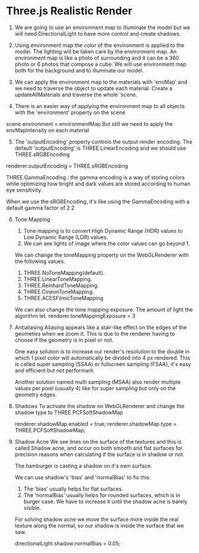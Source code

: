 # Three.js Realistic Render

1. We are going to use an environment map to illuminate the model but we will need DirectionalLight to have more control and create shadows.

2. Using environment map the color of the environment is applied to the model.
   The lighting will be taken care by the environment map.
   An environment map is like a photo of surrounding and it can be a 360 photo or 6 photos that compose a cube.
   We will use environment map both for the background and to illuminate our model.

3. We can apply the environment map to the materials with 'envMap' and we need to traverse the object to update each material. Create a updateAllMaterials and traverse the whole 'scene.

4. There is an easier way of applying the environment map to all objects with the 'environment' property on the scene

scene.environment = environmentMap
But still we need to apply the envMapIntensity on each material

5. The 'outputEncoding' property controls the output render encoding.
   The default 'outputEncoding' is THREE.LinearEncoding and we should use THREE.sRGBEncoding

renderer.outputEncoding = THREE.sRGBEncoding

THREE.GammaEncoding : the gamma encoding is a way of storing colors while optimizing how bright and dark values are stored according to human eye sensitivity.

When we use the sRGBEncoding, it's like using the GammaEncoding with a default gamma factor of 2.2

6. Tone Mapping

   1. Tone mapping is to convert High Dynamic Range (HDR) values to Low Dynamic Range (LDR) values.
   2. We can see lights of image where the color values can go beyond 1.

   We can change the toneMapping property on the WebGLRenderer with the following values.

   1. THREE.NoToneMapping(default).
   2. THREE.LinearToneMapping.
   3. THREE.ReinhardToneMapping.
   4. THREE.CineonToneMapping.
   5. THREE.ACESFilmicToneMapping

   We can also change the tone mapping exposure. The amount of light the algorithm let.
   renderer.toneMappingExposure = 3

7. Antialiasing
   Aliasing appears like a stair-like effect on the edges of the geometies when we zoom it.
   This is due to the renderer having to choose if the geometry is in pixel or not.

   One easy solution is to increase our render's resolution to the double in which 1 pixel color will automatically be divided into 4 px rendered. This is called super sampling (SSAA) or fullscreen sampling (FSAA), it's easy and efficient but not performant.

   Another solution named multi sampling (MSAA) also render multiple values per pixel (usually 4) like for super sampling but only on the geometry edges.

8. Shadows
   To activate the shadow on WebGLRenderer and change the shadow type to THREE.PCFSoftShadowMap

   renderer.shadowMap.enabled = true;
   renderer.shadowMap.type = THREE.PCFSoftShadowMap;

9. Shadow Acne
   We see lines on the surface of the textures and this is called Shadow acne, and occur on both smooth and flat surfaces for precision reasons when calculating if the surface is in shadow or not.

   The hamburger is casting a shadow on it's own surface.

   We can use shadow's 'bias' and 'normalBias' to fix this.

   1. The 'bias' usually helps for flat surfaces.
   2. The 'normalBias' usually helps for rounded surfaces, which is in burger case. We have to increase it until the shadow acne is barely visible.

   For solving shadow acne we move the surface more inside the real texture along the normal, so our shadow is inside the surface that we saw.

   directionalLight.shadow.normalBias = 0.05;
